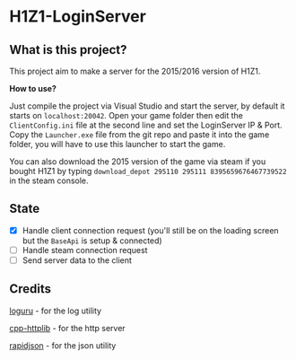 # H1Z1-LoginServer

## What is this project?

This project aim to make a server for the 2015/2016 version of H1Z1.

**How to use?**

Just compile the project via Visual Studio and start the server, by default it starts on `localhost:20042`.
Open your game folder then edit the `ClientConfig.ini` file at the second line and set the LoginServer IP & Port.
Copy the `Launcher.exe` file from the git repo and paste it into the game folder, you will have to use this launcher to start the game.

You can also download the 2015 version of the game via steam if you bought H1Z1 by typing `download_depot 295110 295111 8395659676467739522` in the steam console.

## State

- [x] Handle client connection request (you'll still be on the loading screen but the `BaseApi` is setup & connected)
- [ ] Handle steam connection request 
- [ ] Send server data to the client

## Credits

[loguru](https://github.com/emilk/loguru) - for the log utility

[cpp-httplib](https://github.com/ChriisH/cpp-httplib) - for the http server

[rapidjson](https://github.com/) - for the json utility
